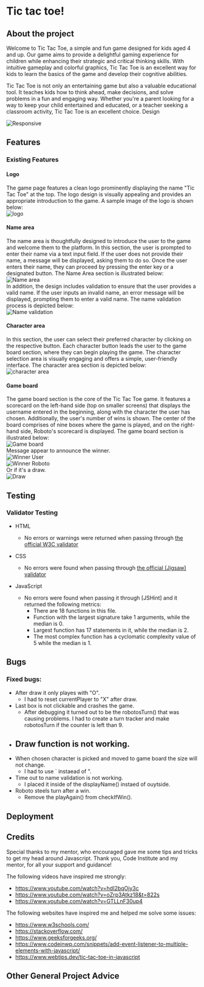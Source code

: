# Tic tac toe! 
## About the project
Welcome to Tic Tac Toe, a simple and fun game designed for kids aged 4 and up. Our game aims to provide a delightful gaming experience for children while enhancing their strategic and critical thinking skills. With intuitive gameplay and colorful graphics, Tic Tac Toe is an excellent way for kids to learn the basics of the game and develop their cognitive abilities.

Tic Tac Toe is not only an entertaining game but also a valuable educational tool. It teaches kids how to think ahead, make decisions, and solve problems in a fun and engaging way. Whether you're a parent looking for a way to keep your child entertained and educated, or a teacher seeking a classroom activity, Tic Tac Toe is an excellent choice. 
Design

![Responsive](/assets/images/readme/responsive.jpg)

## Features
### Existing Features
#### Logo
The game page features a clean logo prominently displaying the name "Tic Tac Toe" at the top. The logo design is visually appealing and provides an appropriate introduction to the game. A sample image of the logo is shown below:<br>
![logo](/assets/images/readme/header.jpg)

#### Name area
The name area is thoughtfully designed to introduce the user to the game and welcome them to the platform. In this section, the user is prompted to enter their name via a text input field. If the user does not provide their name, a message will be displayed, asking them to do so. Once the user enters their name, they can proceed by pressing the enter key or a designated button. The Name Area section is illustrated below:<br>
![Name area](/assets/images/readme/name.jpg) <br>
In addition, the design includes validation to ensure that the user provides a valid name. If the user inputs an invalid name, an error message will be displayed, prompting them to enter a valid name. The name validation process is depicted below: <br>
![Name validation](/assets/images/readme/namevalidation.jpg)

#### Character area
In this section, the user can select their preferred character by clicking on the respective button. Each character button leads the user to the game board section, where they can begin playing the game. The character selection area is visually engaging and offers a simple, user-friendly interface. The character area section is depicted below: <br>
![character area](/assets/images/readme/character.jpg)

#### Game board
The game board section is the core of the Tic Tac Toe game. It features a scorecard on the left-hand side (top on smaller screens) that displays the username entered in the beginning, along with the character the user has chosen. Additionally, the user's number of wins is shown. The center of the board comprises of nine boxes where the game is played, and on the right-hand side, Roboto's scorecard is displayed. The game board section is illustrated below: <br>
![Game board](/assets/images/readme/game-section.jpg)<br>
Message appear to announce the winner. <br>
![Winner User](/assets/images/readme/winnerplayer.jpg) <br>
![Winner Roboto](/assets/images/readme/winnerroboto.jpg) <br>
Or if it's a draw. <br>
![Draw](/assets/images/readme/draw.jpg) <br>

## Testing

### Validator Testing
- HTML 
    - No errors or warnings were returned when passing through [the official W3C validator](https://validator.w3.org/)
- CSS
    - No errors were found when passing through [the official (Jigsaw) validator](https://jigsaw.w3.org/css-validator/)

- JavaScript
    - No errors were found when passing it through [JSHint] and it returned the following metrics:
        - There are 18 functions in this file.
        - Function with the largest signature take 1 arguments, while the median is 0.
        - Largest function has 17 statements in it, while the median is 2. 
        - The most complex function has a cyclomatic complexity value of 5 while the median is 1.

## Bugs


### Fixed bugs:
- After draw it only playes with "O". 
    - I had to reset currentPlayer to "X" after draw. 
- Last box is not clickable and crashes the game. 
    - After debugging it turned out to be the robotosTurn() that was causing problems. I had to create a turn tracker and make robotosTurn if the counter is left than 9.
- Draw function is not working.  
    - 
- When chosen character is picked and moved to game board the size will not change. 
    - I had to use ` instaead of ". 
- Time out to name validation is not working. 
    - I placed it inside of the displayName() instaed of ouytside. 
- Roboto steels turn after a win. 
    - Remove the playAgain() from checkIfWin(). 

## Deployment

## Credits
Special thanks to my mentor, who encouraged gave me some tips and tricks to get my head around Javascript. 
Thank you, Code Institute and my mentor, for all your support and guidance!

The following videos have inspired me strongly: 
- https://www.youtube.com/watch?v=hdI2bqOjy3c
- https://www.youtube.com/watch?v=oZrp3Atkz18&t=822s 
- https://www.youtube.com/watch?v=GTLLnF30up4

The following websites have inspired me and helped me solve some issues:
- https://www.w3schools.com/
- https://stackoverflow.com/
- https://www.geeksforgeeks.org/
- https://www.codeinwp.com/snippets/add-event-listener-to-multiple-elements-with-javascript/
- https://www.webtips.dev/tic-tac-toe-in-javascript


## Other General Project Advice
